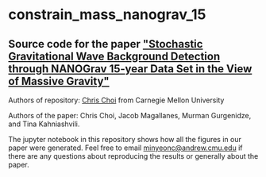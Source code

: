 # constrain_mass_nanograv_15
## Source code for the paper ["Stochastic Gravitational Wave Background Detection through NANOGrav 15-year Data Set in the View of Massive Gravity"](https://arxiv.org/abs/2312.03932)

Authors of repository: [Chris Choi](https://github.com/ChrisChoi314) from Carnegie Mellon University 

Authors of the paper: Chris Choi, Jacob Magallanes, Murman Gurgenidze, and Tina Kahniashvili.

The jupyter notebook in this repository shows how all the figures in our paper were generated. Feel free to email minyeonc@andrew.cmu.edu if there are any questions about reproducing the results or generally about the paper.
